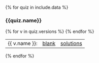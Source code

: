 {% for quiz in include.data %}
### {{quiz.name}}

<table style="border-spacing:10px">
{% for v in quiz.versions %}
<tr>
	<td>{{ v.name }}:</td>
	<td> <a href="{{quiz.home}}/{{v.blank}}">blank</a></td>
	<td> <a href="{{quiz.home}}/{{v.solutions}}">solutions</a></td>
</tr>
{% endfor %}
</table>
{% endfor %}
